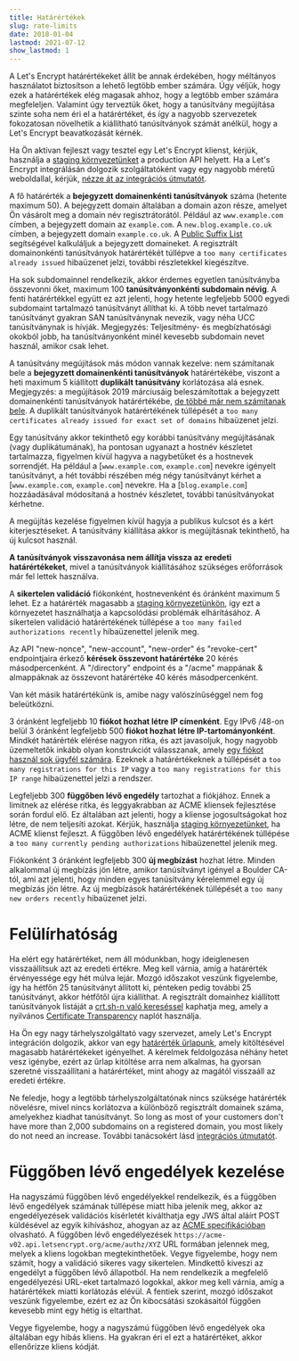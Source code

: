 ```yaml
---
title: Határértékek
slug: rate-limits
date: 2018-01-04
lastmod: 2021-07-12
show_lastmod: 1
---
```



A Let's Encrypt határértékeket állít be annak érdekében, hogy méltányos használatot biztosítson a lehető legtöbb ember számára. Úgy véljük, hogy ezek a határértékek elég magasak ahhoz, hogy a legtöbb ember számára megfeleljen. Valamint úgy terveztük őket, hogy a tanúsítvány megújítása szinte soha nem éri el a határértéket, és így a nagyobb szervezetek fokozatosan növelhetik a kiállítható tanúsítványok számát anélkül, hogy a Let's Encrypt beavatkozását kérnék.

Ha Ön aktívan fejleszt vagy tesztel egy Let's Encrypt klienst, kérjük, használja a [staging környezetünket](/docs/staging-environment) a production API helyett. Ha a Let's Encrypt integrálásán dolgozik szolgáltatóként vagy egy nagyobb méretű weboldallal, kérjük, [nézze át az integrációs útmutatót](/docs/integration-guide).

A fő határérték a <a id="certificates-per-registered-domain"></a>**bejegyzett domainenkénti tanúsítványok** száma (hetente maximum 50). A bejegyzett domain általában a domain azon része, amelyet Ön vásárolt meg a domain név regisztrátorától. Például az `www.example.com` címben, a bejegyzett domain az `example.com`. A `new.blog.example.co.uk` címben, a bejegyzett domain `example.co.uk`. A [Public Suffix List](https://publicsuffix.org) segítségével kalkuláljuk a bejegyzett domaineket. A regisztrált domainonkénti tanúsítványok határértékét túllépve a `too many certificates already issued` hibaüzenet jelzi, további részletekkel kiegészítve.

Ha sok subdomainnel rendelkezik, akkor érdemes egyetlen tanúsítványba összevonni őket, maximum 100 <a id="names-per-certificate"></a>**tanúsítványonkénti subdomain névig**. A fenti határértékkel együtt ez azt jelenti, hogy hetente legfeljebb 5000 egyedi subdomaint tartalmazó tanúsítványt állíthat ki. A több nevet tartalmazó tanúsítványt gyakran SAN tanúsítványnak nevezik, vagy néha UCC tanúsítványnak is hívják. Megjegyzés: Teljesítmény- és megbízhatósági okokból jobb, ha tanúsítványonként minél kevesebb subdomain nevet használ, amikor csak lehet.

A tanúsítvány megújítások más módon vannak kezelve: nem számítanak bele a **bejegyzett domainenkénti tanúsítványok** határértékébe, viszont a heti maximum 5 kiállított **duplikált tanúsítvány** korlátozása alá esnek. Megjegyzés: a megújítások 2019 márciusáig beleszámítottak a bejegyzett domainenkénti tanúsítványok határértékébe, [de többé már nem számítanak bele](https://community.letsencrypt.org/t/rate-limits-fixing-certs-per-name-rate-limit-order-of-operations-gotcha/88189). A duplikált tanúsítványok határértékének túllépését a `too many certificates already issued for exact set of domains` hibaüzenet jelzi.

Egy tanúsítvány akkor tekinthető egy korábbi tanúsítvány megújításának (vagy duplikátumának), ha pontosan ugyanazt a hostnév készletet tartalmazza, figyelmen kívül hagyva a nagybetűket és a hostnevek sorrendjét.  Ha például a [`www.example.com`, `example.com`] nevekre igényelt tanúsítványt, a hét további részében még négy tanúsítványt kérhet a [`www.example.com`, `example.com`] nevekre. Ha a [`blog.example.com`] hozzáadásával módosítaná a hostnév készletet, további tanúsítványokat kérhetne.

A megújítás kezelése figyelmen kívül hagyja a publikus kulcsot és a kért kiterjesztéseket. A tanúsítvány kiállítása akkor is megújításnak tekinthető, ha új kulcsot használ.

**A tanúsítványok visszavonása nem állítja vissza az eredeti határértékeket**, mivel a tanúsítványok kiállításához szükséges erőforrások már fel lettek használva.

A <a id="failed-validations"></a>**sikertelen validáció** fiókonként, hostnevenként és óránként maximum 5 lehet. Ez a határérték magasabb a [staging környezetünkön](/docs/staging-environment), így ezt a környezetet használhatja a kapcsolódási problémák elhárításához. A sikertelen validáció határértékének túllépése a `too many failed authorizations recently` hibaüzenettel jelenik meg.

Az API "new-nonce", "new-account", "new-order" és "revoke-cert" endpointjaira érkező <a
id="overall-requests"></a>**kérések összevont határértéke** 20 kérés másodpercenként. A "/directory" endpoint és a "/acme" mappának & almappáknak az összevont határértéke 40 kérés másodpercenként.

Van két másik határértékünk is, amibe nagy valószínűséggel nem fog beleütközni.

3 óránként legfeljebb 10 <a id="accounts-per-ip-address"></a>**fiókot hozhat létre IP címenként**. Egy IPv6 /48-on belül 3 óránként legfeljebb 500 **fiókot hozhat létre IP-tartományonként**. Mindkét határérték elérése nagyon ritka, és azt javasoljuk, hogy nagyobb üzemeltetők inkább olyan konstrukciót válasszanak, amely [egy fiókot használ sok ügyfél számára](/docs/integration-guide). Ezeknek a határértékeknek a túllépését a `too many registrations for this IP` vagy a `too many registrations for this IP range` hibaüzenettel jelzi a rendszer.

Legfeljebb 300 <a id="pending-authorizations"></a>**függőben lévő engedély** tartozhat a fiókjához. Ennek a limitnek az elérése ritka, és leggyakrabban az ACME kliensek fejlesztése során fordul elő. Ez általában azt jelenti, hogy a kliense jogosultságokat hoz létre, de nem teljesíti azokat. Kérjük, használja [staging környezetünket](/docs/staging-environment), ha ACME klienst fejleszt. A függőben lévő engedélyek határértékének túllépése a `too many currently pending authorizations` hibaüzenettel jelenik meg.

Fiókonként 3 óránként legfeljebb 300 <a
id="new-orders"></a>**új megbízást** hozhat létre. Minden alkalommal új megbízás jön létre, amikor tanúsítványt igényel a Boulder CA-tól, ami azt jelenti, hogy minden egyes tanúsítvány kérelemmel egy új megbízás jön létre. Az új megbízások határértékének túllépését a `too many new orders recently` hibaüzenet jelzi.

# <a id="overrides"></a>Felülírhatóság

Ha elért egy határértéket, nem áll módunkban, hogy ideiglenesen visszaállítsuk azt az eredeti értékre. Meg kell várnia, amíg a határérték érvényessége egy hét múlva lejár. Mozgó időszakot veszünk figyelembe, így ha hétfőn 25 tanúsítványt állított ki, pénteken pedig további 25 tanúsítványt, akkor hétfőtől újra kiállíthat. A regisztrált domainhez kiállított tanúsítványok listáját a [crt.sh-n való kereséssel](https://crt.sh) kaphatja meg, amely a nyilvános [Certificate Transparency](https://www.certificate-transparency.org) naplót használja.

Ha Ön egy nagy tárhelyszolgáltató vagy szervezet, amely Let's Encrypt integráción dolgozik, akkor van egy [határérték űrlapunk](https://isrg.formstack.com/forms/rate_limit_adjustment_request), amely kitöltésével magasabb határértékeket igényelhet. A kérelmek feldolgozása néhány hetet vesz igénybe, ezért az űrlap kitöltése arra nem alkalmas, ha gyorsan szeretné visszaállítani a határértéket, mint ahogy az magától visszaáll az eredeti értékre.

Ne feledje, hogy a legtöbb tárhelyszolgáltatónak nincs szüksége határérték növelésre, mivel nincs korlátozva a különböző regisztrált domainek száma, amelyekhez kiadhat tanúsítványt. So long as most of your customers don't have more than 2,000 subdomains on a registered domain, you most likely do not need an increase. További tanácsokért lásd [integrációs útmutatót](/docs/integration-guide).

# <a id="clearing-pending"></a>Függőben lévő engedélyek kezelése

Ha nagyszámú függőben lévő engedélyekkel rendelkezik, és a függőben lévő engedélyek számának túllépése miatt hiba jelenik meg, akkor az engedélyezések validációs kísérletét kiválthatja egy JWS által aláírt POST küldésével az egyik kihíváshoz, ahogyan az az [ACME specifikációban](https://tools.ietf.org/html/rfc8555#section-7.5.1) olvasható. A függőben lévő engedélyezések `https://acme-v02.api.letsencrypt.org/acme/authz/XYZ` URL formában jelennek meg, melyek a kliens logokban megtekinthetőek. Vegye figyelembe, hogy nem számít, hogy a validáció sikeres vagy sikertelen. Mindkettő kiveszi az engedélyt a függőben lévő állapotból. Ha nem rendelkezik a megfelelő engedélyezési URL-eket tartalmazó logokkal, akkor meg kell várnia, amíg a határértékek miatti korlátozás elévül. A fentiek szerint, mozgó időszakot veszünk figyelembe, ezért ez az Ön kibocsátási szokásaitól függően kevesebb mint egy hétig is eltarthat.

Vegye figyelembe, hogy a nagyszámú függőben lévő engedélyek oka általában egy hibás kliens. Ha gyakran éri el ezt a határértéket, akkor ellenőrizze kliens kódját.
